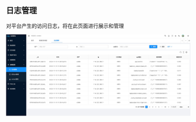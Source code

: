 日志管理
----

对平台产生的访问日志，将在此页面进行展示和管理

![输入图片说明](https://raw.githubusercontent.com/xuwei95/ezdata_press/master/images/log_manage.png?raw=true "在这里输入图片标题")

